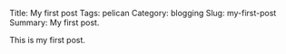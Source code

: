 Title: My first post
Tags: pelican
Category: blogging
Slug: my-first-post
Summary: My first post.

This is my first post.

